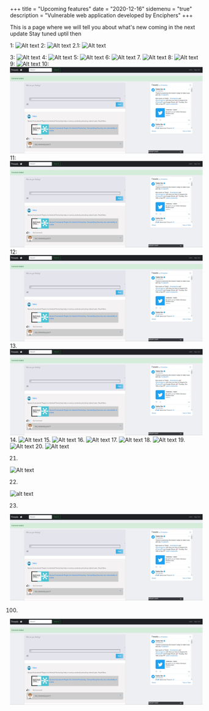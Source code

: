 +++
title = "Upcoming features"
date = "2020-12-16"
sidemenu = "true"
description = "Vulnerable web application developed by Enciphers"
+++

This is a page where we will tell you about  what's new  coming in the next update
Stay tuned uptil then
 
1: ![Alt text](file://gamma/images/lab.png)
2:
![Alt text](file://gamma/images/lab.png "Title")
2.1:
![Alt text](file:///gamma/images/lab.png)

3:
![Alt text](file://root/gamma/images/lab.png)
4:
![Alt text](file:///rootgamma/images/lab.png)
5:
![Alt text](file://root/gamma/images/lab.png "Title")
6:
![Alt text](file://root/gamma/images/lab.png "Title")
7.
![Alt text](/gamma/images/lab.png)
8:
![Alt text](./gamma/images/lab.png)
9:
![Alt text](/gamma/images/lab.png "Title")
10:
![Alt text](/images/lab.png)
11:
![Alt text](./images/lab.png)
12:
![Alt text](/images/lab.png "Title")
13.
![Alt text](./images/lab.png "Title")
14.
![Alt text](/lab.png)
15.
![Alt text](/lab.png "Title")
16.
![Alt text](file://images/lab.png "Title")
17.
![Alt text](./lab.png)
18.
![Alt text](./lab.png "Title")
19.
![Alt text](http://gamma/images/lab.png)
20.
![Alt text](lab.png)


21.
![Alt text](https://nmap.org/images/sitelogo.png)


22.
![alt text](https://nmap.org/images/sitelogo.png)

23.
![Alt text](https://github.com/akarsh-enciphers/gamma/blob/master/images/lab.png)



100.
![Alt text](https://raw.githubusercontent.com/akarsh-enciphers/gamma/master/images/lab.png)




